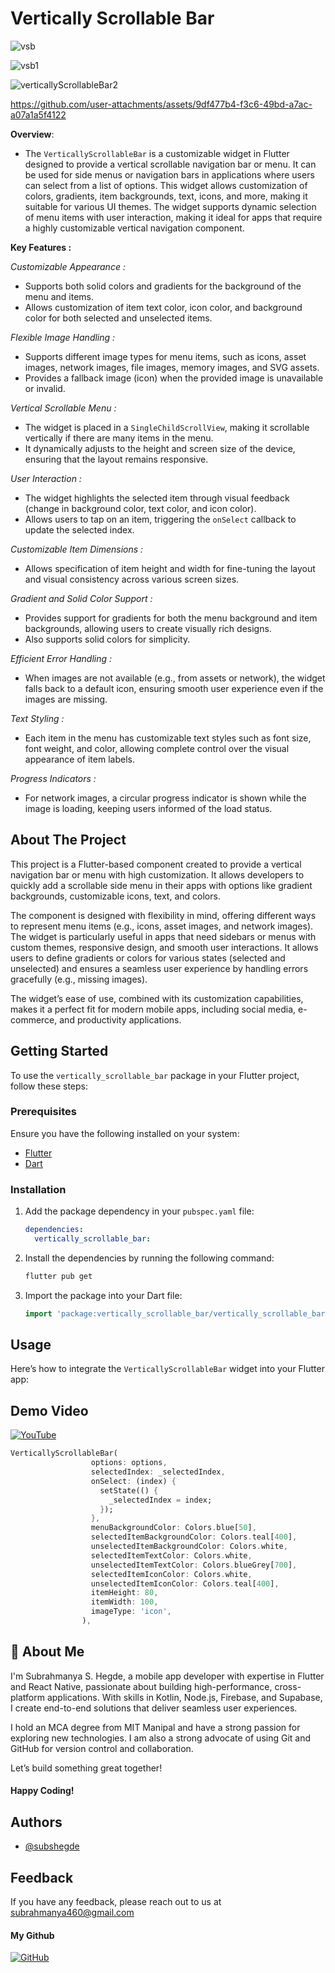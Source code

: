# Vertically Scrollable Bar

![vsb](https://github.com/user-attachments/assets/07042c13-4bf1-4d8f-9b33-2c02bdb5f1fd)

![vsb1](https://github.com/user-attachments/assets/90c42538-1d3d-4725-af11-a0fe623df517)

![verticallyScrollableBar2](https://github.com/user-attachments/assets/35e0d973-f9e2-4aea-bbc4-594147089044)

https://github.com/user-attachments/assets/9df477b4-f3c6-49bd-a7ac-a07a1a5f4122

**Overview**: 
  - The `VerticallyScrollableBar` is a customizable widget in Flutter designed to provide a vertical scrollable navigation bar or menu. It can be used for side menus or navigation bars in applications where users can select from a list of options. This widget allows customization of colors, gradients, item backgrounds, text, icons, and more, making it suitable for various UI themes. The widget supports dynamic selection of menu items with user interaction, making it ideal for apps that require a highly customizable vertical navigation component.

**Key Features :**

*Customizable Appearance :*
-  Supports both solid colors and gradients for the background of the menu and items.
- Allows customization of item text color, icon color, and background color for both selected and unselected items.

*Flexible Image Handling :*
- Supports different image types for menu items, such as icons, asset images, network images, file images, memory images, and SVG assets.
- Provides a fallback image (icon) when the provided image is unavailable or invalid.

*Vertical Scrollable Menu :*
- The widget is placed in a `SingleChildScrollView`, making it scrollable vertically if there are many items in the menu.
- It dynamically adjusts to the height and screen size of the device, ensuring that the layout remains responsive.

*User Interaction :*
- The widget highlights the selected item through visual feedback (change in background color, text color, and icon color).
- Allows users to tap on an item, triggering the `onSelect` callback to update the selected index.

*Customizable Item Dimensions :*
- Allows specification of item height and width for fine-tuning the layout and visual consistency across various screen sizes.

*Gradient and Solid Color Support :*
- Provides support for gradients for both the menu background and item backgrounds, allowing users to create visually rich designs.
- Also supports solid colors for simplicity.

*Efficient Error Handling :*
- When images are not available (e.g., from assets or network), the widget falls back to a default icon, ensuring smooth user experience even if the images are missing.

*Text Styling :*
- Each item in the menu has customizable text styles such as font size, font weight, and color, allowing complete control over the visual appearance of item labels.

*Progress Indicators :*
- For network images, a circular progress indicator is shown while the image is loading, keeping users informed of the load status.

## About The Project

This project is a Flutter-based component created to provide a vertical navigation bar or menu with high customization. It allows developers to quickly add a scrollable side menu in their apps with options like gradient backgrounds, customizable icons, text, and colors.

The component is designed with flexibility in mind, offering different ways to represent menu items (e.g., icons, asset images, and network images). The widget is particularly useful in apps that need sidebars or menus with custom themes, responsive design, and smooth user interactions. It allows users to define gradients or colors for various states (selected and unselected) and ensures a seamless user experience by handling errors gracefully (e.g., missing images).

The widget’s ease of use, combined with its customization capabilities, makes it a perfect fit for modern mobile apps, including social media, e-commerce, and productivity applications.

## Getting Started

To use the `vertically_scrollable_bar` package in your Flutter project, follow these steps:

### Prerequisites
Ensure you have the following installed on your system:
* [Flutter](https://flutter.dev/docs/get-started/install)
* [Dart](https://dart.dev/get-dart)

### Installation
1. Add the package dependency in your `pubspec.yaml` file:
    ```yaml
    dependencies:
      vertically_scrollable_bar:
    ```

2. Install the dependencies by running the following command:
    ```bash
    flutter pub get
    ```

3. Import the package into your Dart file:
    ```dart
    import 'package:vertically_scrollable_bar/vertically_scrollable_bar.dart';
    ```

## Usage

Here’s how to integrate the `VerticallyScrollableBar` widget into your Flutter app:

## Demo Video
[![YouTube](https://img.shields.io/badge/-YouTube-black.svg?style=for-the-badge&logo=youtube&colorB=555)](https://youtu.be/zq360cc8-iw?si=eqDI1ETAqtO07qer)


```dart
VerticallyScrollableBar(
                  options: options,
                  selectedIndex: _selectedIndex,
                  onSelect: (index) {
                    setState(() {
                      _selectedIndex = index;
                    });
                  },
                  menuBackgroundColor: Colors.blue[50],
                  selectedItemBackgroundColor: Colors.teal[400],
                  unselectedItemBackgroundColor: Colors.white,
                  selectedItemTextColor: Colors.white,
                  unselectedItemTextColor: Colors.blueGrey[700],
                  selectedItemIconColor: Colors.white,
                  unselectedItemIconColor: Colors.teal[400],
                  itemHeight: 80,
                  itemWidth: 100,
                  imageType: 'icon',
                ),
```
## 🚀 About Me
I'm Subrahmanya S. Hegde, a mobile app developer with expertise in Flutter and React Native, passionate about building high-performance, cross-platform applications. With skills in Kotlin, Node.js, Firebase, and Supabase, I create end-to-end solutions that deliver seamless user experiences.

I hold an MCA degree from MIT Manipal and have a strong passion for exploring new technologies. I am also a strong advocate of using Git and GitHub for version control and collaboration.

Let’s build something great together! 
#### Happy Coding!


## Authors

- [@subshegde](https://www.github.com/subshegde)


## Feedback

If you have any feedback, please reach out to us at subrahmanya460@gmail.com

#### My Github
[![GitHub](https://img.shields.io/badge/-GitHub-black.svg?style=for-the-badge&logo=github&colorB=000000&colorA=333333)](https://github.com/subshegde)
